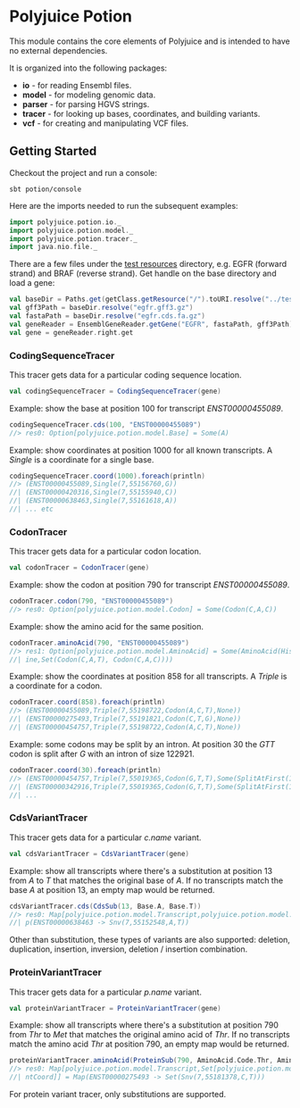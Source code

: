 # Polyjuice Potion

This module contains the core elements of Polyjuice and is intended to have no external dependencies.

It is organized into the following packages:

* **io** - for reading Ensembl files.
* **model** - for modeling genomic data.
* **parser** - for parsing HGVS strings.
* **tracer** - for looking up bases, coordinates, and building variants.
* **vcf** - for creating and manipulating VCF files.

## Getting Started

Checkout the project and run a console:

```
sbt potion/console
```

Here are the imports needed to run the subsequent examples:

```scala
import polyjuice.potion.io._
import polyjuice.potion.model._
import polyjuice.potion.tracer._
import java.nio.file._
```

There are a few files under the [test resources](src/test/resources) directory, e.g. EGFR (forward strand) and BRAF (reverse strand). Get handle on the base directory and load a gene:

```scala
val baseDir = Paths.get(getClass.getResource("/").toURI.resolve("../test-classes"))
val gff3Path = baseDir.resolve("egfr.gff3.gz")
val fastaPath = baseDir.resolve("egfr.cds.fa.gz")
val geneReader = EnsemblGeneReader.getGene("EGFR", fastaPath, gff3Path)
val gene = geneReader.right.get
```

### CodingSequenceTracer

This tracer gets data for a particular coding sequence location.

```scala
val codingSequenceTracer = CodingSequenceTracer(gene)
```

Example: show the base at position 100 for transcript _ENST00000455089_.

```scala
codingSequenceTracer.cds(100, "ENST00000455089")
//> res0: Option[polyjuice.potion.model.Base] = Some(A)
```

Example: show coordinates at position 1000 for all known transcripts. A _Single_ is a coordinate for a single base.

```scala
codingSequenceTracer.coord(1000).foreach(println)
//> (ENST00000455089,Single(7,55156760,G))
//| (ENST00000420316,Single(7,55155940,C))
//| (ENST00000638463,Single(7,55161618,A))
//| ... etc
```

### CodonTracer

This tracer gets data for a particular codon location.

```scala
val codonTracer = CodonTracer(gene)
```

Example: show the codon at position 790 for transcript _ENST00000455089_.

```scala
codonTracer.codon(790, "ENST00000455089")
//> res0: Option[polyjuice.potion.model.Codon] = Some(Codon(C,A,C))
```

Example: show the amino acid for the same position.

```scala
codonTracer.aminoAcid(790, "ENST00000455089")
//> res1: Option[polyjuice.potion.model.AminoAcid] = Some(AminoAcid(His,H,Histid
//| ine,Set(Codon(C,A,T), Codon(C,A,C))))
```

Example: show the coordinates at position 858 for all transcripts. A _Triple_ is a coordinate for a codon.

```scala
codonTracer.coord(858).foreach(println)
//> (ENST00000455089,Triple(7,55198722,Codon(A,C,T),None))
//| (ENST00000275493,Triple(7,55191821,Codon(C,T,G),None))
//| (ENST00000454757,Triple(7,55198722,Codon(A,C,T),None))
```

Example: some codons may be split by an intron. At position 30 the _GTT_ codon is split after _G_ with an intron of size 122921.

```scala
codonTracer.coord(30).foreach(println)
//> (ENST00000454757,Triple(7,55019365,Codon(G,T,T),Some(SplitAtFirst(122921))))
//| (ENST00000342916,Triple(7,55019365,Codon(G,T,T),Some(SplitAtFirst(122921))))
//| ...
```

### CdsVariantTracer

This tracer gets data for a particular _c.name_ variant.

```scala
val cdsVariantTracer = CdsVariantTracer(gene)
```

Example: show all transcripts where there's a substitution at position 13 from _A_ to _T_ that matches the original base of _A_. If no transcripts match the base _A_ at position 13, an empty map would be returned.

```scala
cdsVariantTracer.cds(CdsSub(13, Base.A, Base.T))
//> res0: Map[polyjuice.potion.model.Transcript,polyjuice.potion.model.Snv] = Ma
//| p(ENST00000638463 -> Snv(7,55152548,A,T))
```

Other than substitution, these types of variants are also supported: deletion, duplication, insertion, inversion, deletion / insertion combination.

### ProteinVariantTracer

This tracer gets data for a particular _p.name_ variant.

```scala
val proteinVariantTracer = ProteinVariantTracer(gene)
```

Example: show all transcripts where there's a substitution at position 790 from _Thr_ to _Met_ that matches the original amino acid of _Thr_. If no transcripts match the amino acid _Thr_ at position 790, an empty map would be returned.

```scala
proteinVariantTracer.aminoAcid(ProteinSub(790, AminoAcid.Code.Thr, AminoAcid.Code.Met))
//> res0: Map[polyjuice.potion.model.Transcript,Set[polyjuice.potion.model.Varia
//| ntCoord]] = Map(ENST00000275493 -> Set(Snv(7,55181378,C,T)))
```

For protein variant tracer, only substitutions are supported.